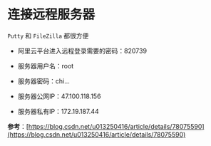 # 连接远程服务器

`Putty` 和 `FileZilla` 都很方便

- 阿里云平台进入远程登录需要的密码：820739

- 服务器用户名：root

- 服务器密码：chi...

- 服务器公网IP：47.100.118.156

- 服务器私有IP：172.19.187.44

**参考**：[https://blog.csdn.net/u013250416/article/details/78075590](https://blog.csdn.net/u013250416/article/details/78075590)